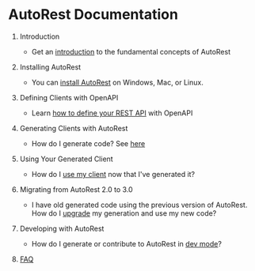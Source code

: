 # AutoRest Documentation

1. Introduction
    - Get an [introduction][introduction] to the fundamental concepts of AutoRest

2. Installing AutoRest
    - You can [install AutoRest][install] on Windows, Mac, or Linux.

3. Defining Clients with OpenAPI
    - Learn [how to define your REST API][openapi] with OpenAPI

4. Generating Clients with AutoRest
    - How do I generate code? See [here][generate]

5. Using Your Generated Client
    - How do I [use my client][client] now that I've generated it?

6. Migrating from AutoRest 2.0 to 3.0
    - I have old generated code using the previous version of AutoRest. How do I [upgrade][migrate] my generation and use my new code?

7. Developing with AutoRest
    - How do I generate or contribute to AutoRest in [dev mode][dev]?

8. [FAQ][faq]

<!-- LINKS -->
[introduction]: ./introduction.md
[install]: ./install/readme.md
[openapi]: ./openapi/readme.md
[generate]: ./generate/readme.md
[client]: ./client/readme.md
[migrate]: ./migrate/readme.md
[dev]: ./developer/readme.md
[faq]: ./faq.md